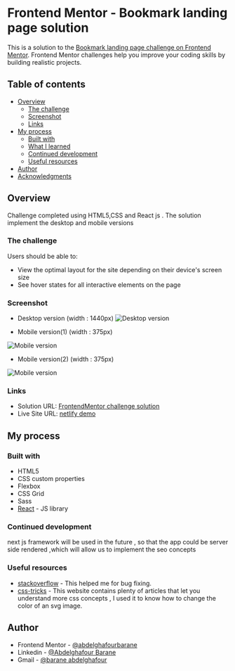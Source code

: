 # Frontend Mentor - Bookmark landing page solution

This is a solution to the [Bookmark landing page challenge on Frontend Mentor](https://www.frontendmentor.io/challenges/bookmark-landing-page-5d0b588a9edda32581d29158). Frontend Mentor challenges help you improve your coding skills by building realistic projects. 

## Table of contents

- [Overview](#overview)
  - [The challenge](#the-challenge)
  - [Screenshot](#screenshot)
  - [Links](#links)
- [My process](#my-process)
  - [Built with](#built-with)
  - [What I learned](#what-i-learned)
  - [Continued development](#continued-development)
  - [Useful resources](#useful-resources)
- [Author](#author)
- [Acknowledgments](#acknowledgments)


## Overview
Challenge completed using HTML5,CSS and React js . The solution implement the desktop and mobile versions 

### The challenge

Users should be able to:

- View the optimal layout for the site depending on their device's screen size
- See hover states for all interactive elements on the page

### Screenshot

* Desktop version (width : 1440px)
![Desktop version](./screenshots/desktop_version.png)



* Mobile version(1) (width : 375px)

![Mobile version](./screenshots/mobile_version_1.png)




* Mobile version(2) (width : 375px)

![Mobile version](./screenshots/mobile_version_2.png)

### Links

- Solution URL: [FrontendMentor challenge solution](https://www.frontendmentor.io/solutions/bookmark-landing-responsive-solution-using-html5-css3-and-reactjs-o9J7PUtGM)
- Live Site URL: [netlify demo](https://baranebookmark.netlify.app)

## My process

### Built with

- HTML5 
- CSS custom properties
- Flexbox
- CSS Grid
- Sass
- [React](https://reactjs.org/) - JS library



### Continued development

next js framework will be used in the future , so that the app could be server side rendered ,which will allow us to implement the seo concepts 

### Useful resources

- [stackoverflow](https://www.stackoverflow.com) - This helped me for bug fixing. 
- [css-tricks](https://www.css-tricks.com) - This website contains plenty of articles that let you understand more css concepts , I used it to know how to change the color of an svg image.

## Author

- Frontend Mentor - [@abdelghafourbarane](https://www.frontendmentor.io/profile/abdelghafourbarane)
- Linkedin - [@Abdelghafour Barane](https://www.linkedin.com/in/abdelghafour-barane-54a443148/)
- Gmail - [@barane abdelghafour](baraneabdelghafour@gmail.com)

